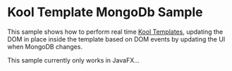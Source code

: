 # Kool Template MongoDb Sample

This sample shows how to perform real time [Kool Templates](http://kool.io/templates.html), updating the DOM in place inside the template based on DOM events by updating the UI when MongoDB changes.

This sample currently only works in JavaFX...